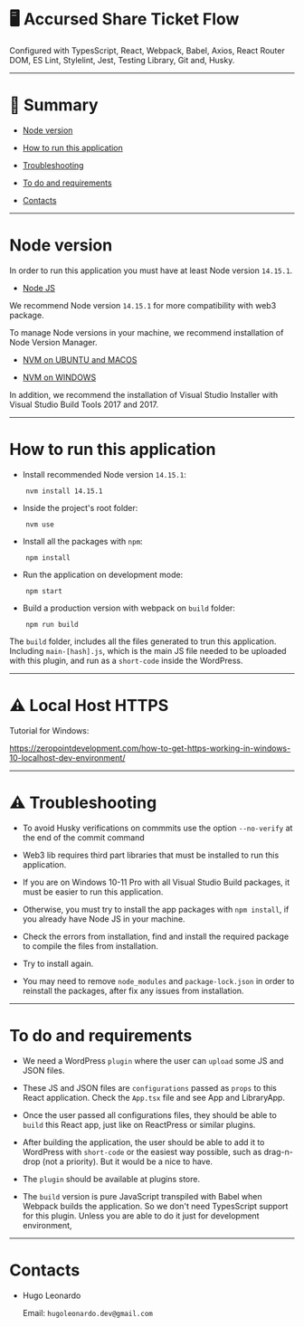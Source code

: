 # 🖥 Accursed Share Ticket Flow

Configured with TypesScript, React, Webpack, Babel, Axios, React Router DOM, ES Lint, Stylelint, Jest, Testing Library, Git and, Husky.

---

# 📜 Summary

-   [Node version](#node-version)

-   [How to run this application](#how-to-run-this-application)

-   [Troubleshooting](#%EF%B8%8F-troubleshooting)

-   [To do and requirements](#to-do-and-requirements)

-   [Contacts](#contacts)

---

# Node version

In order to run this application you must have at least Node version `14.15.1`.

-   [Node JS](https://nodejs.dev/download/)

We recommend Node version `14.15.1` for more compatibility with web3 package.

To manage Node versions in your machine, we recommend installation of Node Version Manager.

-   [NVM on UBUNTU and MACOS](https://github.com/nvm-sh/nvm)

-   [NVM on WINDOWS](https://github.com/coreybutler/nvm-windows)

In addition, we recommend the installation of Visual Studio Installer with Visual Studio Build Tools 2017 and 2017.

---

# How to run this application

-   Install recommended Node version `14.15.1`:

```
    nvm install 14.15.1
```

-   Inside the project's root folder:

```
    nvm use
```

-   Install all the packages with `npm`:

```
    npm install
```

-   Run the application on development mode:

```
    npm start
```

-   Build a production version with webpack on `build` folder:

```
    npm run build
```

The `build` folder, includes all the files generated to trun this application. Including `main-[hash].js`, which is the main JS file needed
to be uploaded with this plugin, and run as a `short-code` inside the WordPress.

---

# ⚠️ Local Host HTTPS

Tutorial for Windows:

https://zeropointdevelopment.com/how-to-get-https-working-in-windows-10-localhost-dev-environment/

---

# ⚠️ Troubleshooting

-   To avoid Husky verifications on commmits use the option `--no-verify` at the end of the commit command

-   Web3 lib requires third part libraries that must be installed to run this application.

-   If you are on Windows 10-11 Pro with all Visual Studio Build packages, it must be easier to run this application.

-   Otherwise, you must try to install the app packages with `npm install`, if you already have Node JS in your machine.

-   Check the errors from installation, find and install the required package to compile the files from installation.

-   Try to install again.

-   You may need to remove `node_modules` and `package-lock.json` in order to reinstall the packages, after fix any issues from installation.

---

# To do and requirements

-   We need a WordPress `plugin` where the user can `upload` some JS and JSON files.

-   These JS and JSON files are `configurations` passed as `props` to this React application. Check the `App.tsx` file and see App and LibraryApp.

-   Once the user passed all configurations files, they should be able to `build` this React app, just like on ReactPress or similar plugins.

-   After building the application, the user should be able to add it to WordPress with `short-code` or the easiest way possible,
    such as drag-n-drop (not a priority). But it would be a nice to have.

-   The `plugin` should be available at plugins store.

-   The `build` version is pure JavaScript transpiled with Babel when Webpack builds the application.
    So we don't need TypesScript support for this plugin. Unless you are able to do it just for development environment,

---

# Contacts

-   Hugo Leonardo

    Email: `hugoleonardo.dev@gmail.com`

